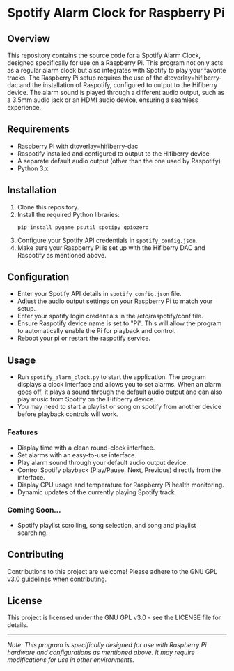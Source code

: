 # Spotify Alarm Clock for Raspberry Pi

## Overview
This repository contains the source code for a Spotify Alarm Clock, designed specifically for use on a Raspberry Pi. This program not only acts as a regular alarm clock but also integrates with Spotify to play your favorite tracks. The Raspberry Pi setup requires the use of the dtoverlay=hifiberry-dac and the installation of Raspotify, configured to output to the Hifiberry device. The alarm sound is played through a different audio output, such as a 3.5mm audio jack or an HDMI audio device, ensuring a seamless experience.

## Requirements
- Raspberry Pi with dtoverlay=hifiberry-dac
- Raspotify installed and configured to output to the Hifiberry device
- A separate default audio output (other than the one used by Raspotify)
- Python 3.x

## Installation
1. Clone this repository.
2. Install the required Python libraries:
   ```
   pip install pygame psutil spotipy gpiozero
   ```
3. Configure your Spotify API credentials in `spotify_config.json`.
4. Make sure your Raspberry Pi is set up with the Hifiberry DAC and Raspotify as mentioned above.

## Configuration
- Enter your Spotify API details in `spotify_config.json` file.
- Adjust the audio output settings on your Raspberry Pi to match your setup.
- Enter your spotify login credentials in the /etc/raspotify/conf file.
- Ensure Raspotify device name is set to "Pi". This will allow the program to automatically enable the Pi for playback and control.
- Reboot your pi or restart the raspotify service.

## Usage
- Run `spotify_alarm_clock.py` to start the application. The program displays a clock interface and allows you to set alarms. When an alarm goes off, it plays a sound through the default audio output and can also play music from Spotify on the Hifiberry device.
- You may need to start a playlist or song on spotify from another device before playback controls will work.

### Features
- Display time with a clean round-clock interface.
- Set alarms with an easy-to-use interface.
- Play alarm sound through your default audio output device.
- Control Spotify playback (Play/Pause, Next, Previous) directly from the interface.
- Display CPU usage and temperature for Raspberry Pi health monitoring.
- Dynamic updates of the currently playing Spotify track.

### Coming Soon...
- Spotify playlist scrolling, song selection, and song and playlist searching.

## Contributing
Contributions to this project are welcome! Please adhere to the GNU GPL v3.0 guidelines when contributing.

## License
This project is licensed under the GNU GPL v3.0 - see the LICENSE file for details.

---

*Note: This program is specifically designed for use with Raspberry Pi hardware and configurations as mentioned above. It may require modifications for use in other environments.*
